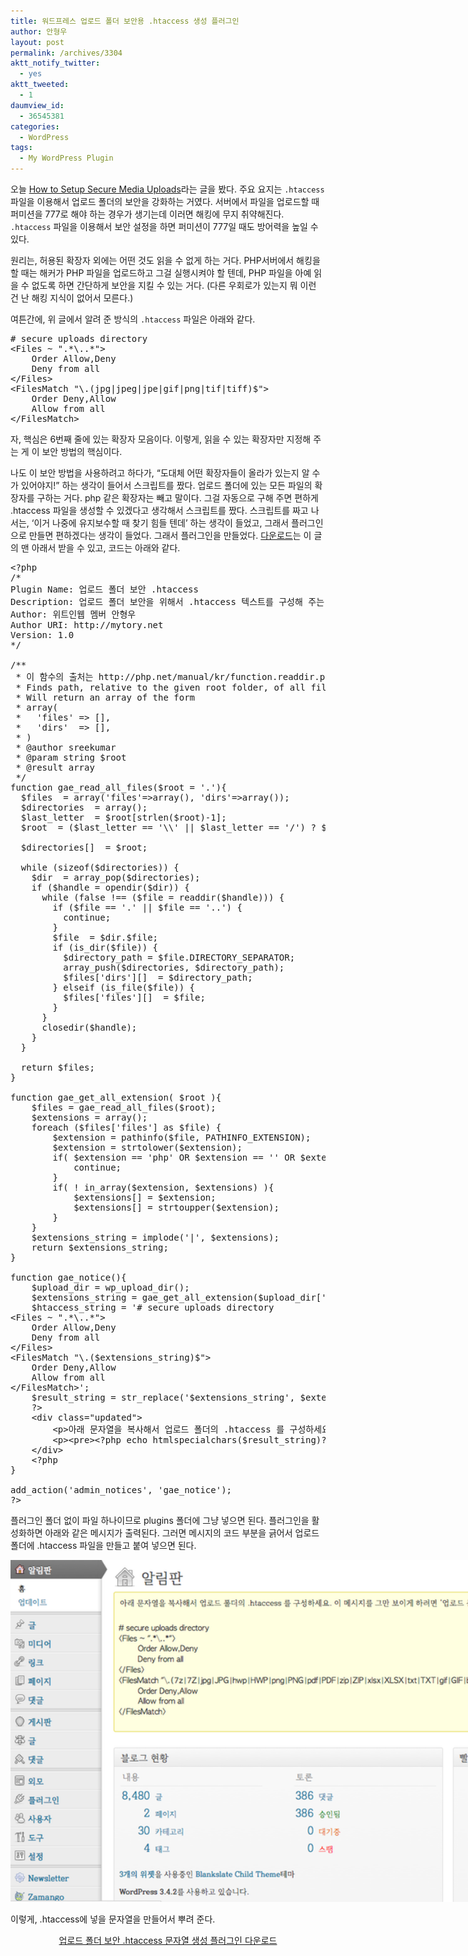 ```yaml
---
title: 워드프레스 업로드 폴더 보안용 .htaccess 생성 플러그인
author: 안형우
layout: post
permalink: /archives/3304
aktt_notify_twitter:
  - yes
aktt_tweeted:
  - 1
daumview_id:
  - 36545381
categories:
  - WordPress
tags:
  - My WordPress Plugin
---
```

오늘 [How to Setup Secure Media Uploads][1]라는 글을 봤다. 주요 요지는 `.htaccess` 파일을 이용해서 업로드 폴더의 보안을 강화하는 거였다. 서버에서 파일을 업로드할 때 퍼미션을 777로 해야 하는 경우가 생기는데 이러면 해킹에 무지 취약해진다. `.htaccess` 파일을 이용해서 보안 설정을 하면 퍼미션이 777일 때도 방어력을 높일 수 있다.

원리는, 허용된 확장자 외에는 어떤 것도 읽을 수 없게 하는 거다. PHP서버에서 해킹을 할 때는 해커가 PHP 파일을 업로드하고 그걸 실행시켜야 할 텐데, PHP 파일을 아예 읽을 수 없도록 하면 간단하게 보안을 지킬 수 있는 거다. (다른 우회로가 있는지 뭐 이런 건 난 해킹 지식이 없어서 모른다.)

여튼간에, 위 글에서 알려 준 방식의 `.htaccess` 파일은 아래와 같다.

<pre class="brush: xml; gutter: true; first-line: 1; highlight: [6]"># secure uploads directory
&lt;Files ~ ".*\..*"&gt;
	Order Allow,Deny
	Deny from all
&lt;/Files&gt;
&lt;FilesMatch "\.(jpg|jpeg|jpe|gif|png|tif|tiff)$"&gt;
	Order Deny,Allow
	Allow from all
&lt;/FilesMatch&gt;</pre>

자, 핵심은 6번째 줄에 있는 확장자 모음이다. 이렇게, 읽을 수 있는 확장자만 지정해 주는 게 이 보안 방법의 핵심이다.

나도 이 보안 방법을 사용하려고 하다가, &#8220;도대체 어떤 확장자들이 올라가 있는지 알 수가 있어야지!&#8221; 하는 생각이 들어서 스크립트를 짰다. 업로드 폴더에 있는 모든 파일의 확장자를 구하는 거다. php 같은 확장자는 빼고 말이다. 그걸 자동으로 구해 주면 편하게 .htaccess 파일을 생성할 수 있겠다고 생각해서 스크립트를 짰다. 스크립트를 짜고 나서는, &#8216;이거 나중에 유지보수할 때 찾기 힘들 텐데&#8217; 하는 생각이 들었고, 그래서 플러그인으로 만들면 편하겠다는 생각이 들었다. 그래서 플러그인을 만들었다. [다운로드][2]는 이 글의 맨 아래서 받을 수 있고, 코드는 아래와 같다.

<pre class="brush: php; gutter: true; first-line: 1">&lt;?php
/*
Plugin Name: 업로드 폴더 보안 .htaccess
Description: 업로드 폴더 보안을 위해서 .htaccess 텍스트를 구성해 주는 플러그인이다. 활성화하면 노티스로 뿌려 준다. 필요할 때 활성화해서 메시지를 보고, 메시지를 바탕으로 업로드 폴더의 .htaccess 파일을 구성한 뒤, 플러그인을 비활성화하면 된다.  
Author: 위트인웹 멤버 안형우
Author URI: http://mytory.net
Version: 1.0
*/

/**
 * 이 함수의 출처는 http://php.net/manual/kr/function.readdir.php#103418
 * Finds path, relative to the given root folder, of all files and directories in the given directory and its sub-directories non recursively.
 * Will return an array of the form
 * array(
 *   &#039;files&#039; =&gt; [],
 *   &#039;dirs&#039;  =&gt; [],
 * )
 * @author sreekumar
 * @param string $root
 * @result array
 */
function gae_read_all_files($root = &#039;.&#039;){
  $files  = array(&#039;files&#039;=&gt;array(), &#039;dirs&#039;=&gt;array());
  $directories  = array();
  $last_letter  = $root[strlen($root)-1];
  $root  = ($last_letter == &#039;\\&#039; || $last_letter == &#039;/&#039;) ? $root : $root.DIRECTORY_SEPARATOR;

  $directories[]  = $root;

  while (sizeof($directories)) {
    $dir  = array_pop($directories);
    if ($handle = opendir($dir)) {
      while (false !== ($file = readdir($handle))) {
        if ($file == &#039;.&#039; || $file == &#039;..&#039;) {
          continue;
        }
        $file  = $dir.$file;
        if (is_dir($file)) {
          $directory_path = $file.DIRECTORY_SEPARATOR;
          array_push($directories, $directory_path);
          $files[&#039;dirs&#039;][]  = $directory_path;
        } elseif (is_file($file)) {
          $files[&#039;files&#039;][]  = $file;
        }
      }
      closedir($handle);
    }
  }

  return $files;
}

function gae_get_all_extension( $root ){
	$files = gae_read_all_files($root);
	$extensions = array();
	foreach ($files[&#039;files&#039;] as $file) {
		$extension = pathinfo($file, PATHINFO_EXTENSION);
		$extension = strtolower($extension);
		if( $extension == &#039;php&#039; OR $extension == &#039;&#039; OR $extension == &#039;ds_store&#039; OR $extension == &#039;htaccess&#039;){
			continue;
		}
		if( ! in_array($extension, $extensions) ){
			$extensions[] = $extension;
			$extensions[] = strtoupper($extension);
		}
	}
	$extensions_string = implode(&#039;|&#039;, $extensions);
	return $extensions_string;
}

function gae_notice(){
	$upload_dir = wp_upload_dir();
	$extensions_string = gae_get_all_extension($upload_dir[&#039;basedir&#039;]);
	$htaccess_string = &#039;# secure uploads directory
&lt;Files ~ ".*\..*"&gt;
	Order Allow,Deny
	Deny from all
&lt;/Files&gt;
&lt;FilesMatch "\.($extensions_string)$"&gt;
	Order Deny,Allow
	Allow from all
&lt;/FilesMatch&gt;&#039;;
	$result_string = str_replace(&#039;$extensions_string&#039;, $extensions_string, $htaccess_string);
	?&gt;
	&lt;div class="updated"&gt;
		&lt;p&gt;아래 문자열을 복사해서 업로드 폴더의 .htaccess 를 구성하세요. 이 메시지를 그만 보이게 하려면 ‘업로드 폴더 보안 .htaccess’ 플러그인을 비활성화하세요.&lt;/p&gt;
		&lt;p&gt;&lt;pre&gt;&lt;?php echo htmlspecialchars($result_string)?&gt;&lt;/pre&gt;&lt;/p&gt;
	&lt;/div&gt;
	&lt;?php
}

add_action(&#039;admin_notices&#039;, &#039;gae_notice&#039;);
?&gt;</pre>

플러그인 폴더 없이 파일 하나이므로 plugins 폴더에 그냥 넣으면 된다. 플러그인을 활성화하면 아래와 같은 메시지가 출력된다. 그러면 메시지의 코드 부분을 긁어서 업로드 폴더에 .htaccess 파일을 만들고 붙여 넣으면 된다.

<div style="width: 1269px" class="wp-caption alignnone">
  <img src="/uploads/legacy/get-all-extensions-plugin.png" alt="" width="1259" height="547" /><p class="wp-caption-text">
    이렇게, .htaccess에 넣을 문자열을 만들어서 뿌려 준다.
  </p>
</div>

<p style="text-align: center;">
  <a href="http://dl.dropbox.com/u/15546257/wordpress-plugin/get-all-extension/get-all-extension.zip">업로드 폴더 보안 .htaccess 문자열 생성 플러그인 다운로드</a>
</p>

 [1]: http://digwp.com/2012/09/secure-media-uploads/
 [2]: http://dl.dropbox.com/u/15546257/wordpress-plugin/get-all-extension/get-all-extension.zip
